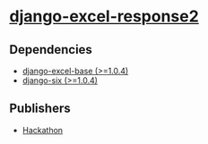 # [django-excel-response2](https://pypi.org/project/django-excel-response2)

## Dependencies
- [django-excel-base (>=1.0.4)](packages/d/django-excel-base.md)
- [django-six (>=1.0.4)](packages/d/django-six.md)



## Publishers
- [Hackathon](https://pypi.org/user/Hackathon)

